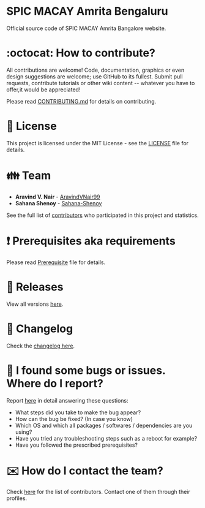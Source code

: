 # SPIC MACAY Amrita Bengaluru

Official source code of SPIC MACAY Amrita Bangalore website.

# :octocat: How to contribute?

All contributions are welcome! Code, documentation, graphics or even design suggestions are welcome; use GitHub to its fullest. Submit pull requests, contribute tutorials or other wiki content -- whatever you have to offer,it would be appreciated!

Please read [CONTRIBUTING.md](CONTRIBUTING.md) for details on contributing.

# :scroll: License

This project is licensed under the MIT License - see the [LICENSE](LICENSE) file for details.

# :family: Team

* **Aravind V. Nair** - [AravindVNair99](https://github.com/AravindVNair99)
* **Sahana Shenoy** - [Sahana-Shenoy](https://github.com/Sahana-Shenoy)

See the full list of [contributors](https://github.com/aravindvnair99/SPIC-MACAY-Amrita-Bengaluru/graphs/contributors) who participated in this project and statistics.

# :heavy_exclamation_mark: Prerequisites aka requirements

Please read [Prerequisite](Prerequisite.md) file for details.

# :bookmark: Releases

View all versions [here](https://github.com/aravindvnair99/SPIC-MACAY-Amrita-Bengaluru/releases).

# :scroll: Changelog

Check the [changelog here](https://github.com/aravindvnair99/SPIC-MACAY-Amrita-Bengaluru/commits/master).

# :memo: I found some bugs or issues. Where do I report?

Report [here](https://github.com/aravindvnair99/SPIC-MACAY-Amrita-Bengaluru/issues/new/choose) in detail answering these questions:

* What steps did you take to make the bug appear?
* How can the bug be fixed? (In case you know)
* Which OS and which all packages / softwares / dependencies are you using?
* Have you tried any troubleshooting steps such as a reboot for example?
* Have you followed the prescribed prerequisites?

# :envelope: How do I contact the team?

Check [here](https://github.com/aravindvnair99/SPIC-MACAY-Amrita-Bengaluru/graphs/contributors) for the list of contributors. Contact one of them through their profiles.
